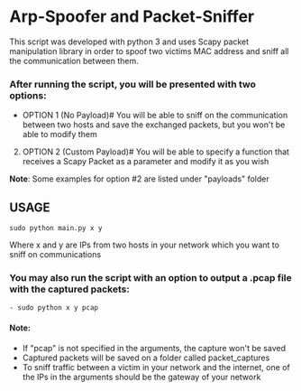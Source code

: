 # Arp-Spoofer and Packet-Sniffer
 This script was developed with python 3 and uses Scapy packet manipulation library in order to spoof two victims MAC address and sniff all the communication between them. 

### After running the script, you will be presented with two options:
- OPTION 1 (No Payload)# You will be able to sniff on the communication between two hosts and save the exchanged packets, but you won't be able to modify them
2. OPTION 2 (Custom Payload)# You will be able to specify a function that receives a Scapy Packet as a parameter and modify it as you wish

**Note**: Some examples for option #2 are listed under "payloads" folder

## USAGE
````
sudo python main.py x y
````

Where x and y are IPs from two hosts in your network which you want to sniff on communications
### You may also run the script with an option to output a .pcap file with the captured packets:
````
- sudo python x y pcap
````

#### Note:
+ If "pcap" is not specified in the arguments, the capture won't be saved
+ Captured packets will be saved on a folder called packet_captures
+ To sniff traffic between a victim in your network and the internet, one of the IPs in the arguments should be the gateway of your network
